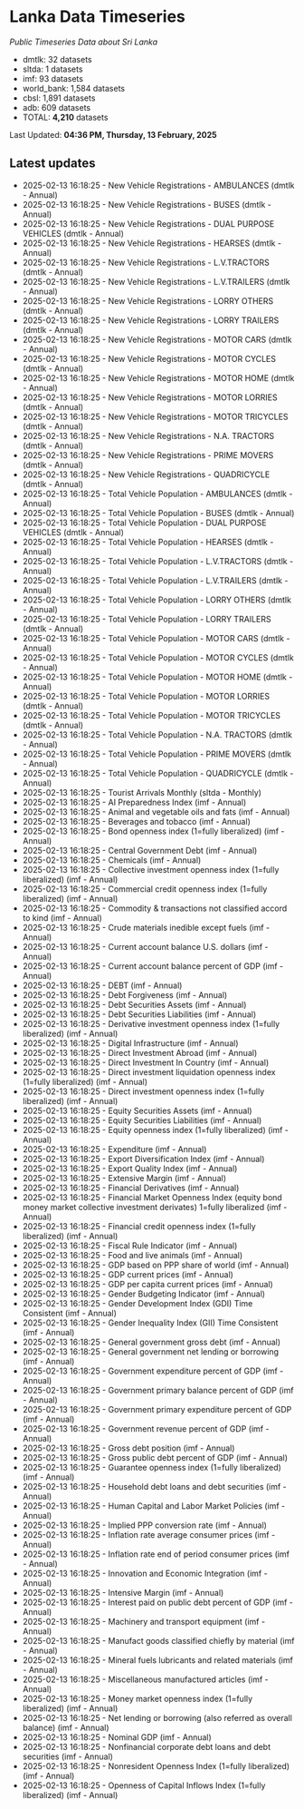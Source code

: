 # Lanka Data Timeseries
*Public Timeseries Data about Sri Lanka*

* dmtlk: 32 datasets
* sltda: 1 datasets
* imf: 93 datasets
* world_bank: 1,584 datasets
* cbsl: 1,891 datasets
* adb: 609 datasets
* TOTAL: **4,210** datasets

Last Updated: **04:36 PM, Thursday, 13 February, 2025**

## Latest updates

* 2025-02-13 16:18:25 - New Vehicle Registrations - AMBULANCES (dmtlk - Annual)
* 2025-02-13 16:18:25 - New Vehicle Registrations - BUSES (dmtlk - Annual)
* 2025-02-13 16:18:25 - New Vehicle Registrations - DUAL PURPOSE VEHICLES (dmtlk - Annual)
* 2025-02-13 16:18:25 - New Vehicle Registrations - HEARSES (dmtlk - Annual)
* 2025-02-13 16:18:25 - New Vehicle Registrations - L.V.TRACTORS (dmtlk - Annual)
* 2025-02-13 16:18:25 - New Vehicle Registrations - L.V.TRAILERS (dmtlk - Annual)
* 2025-02-13 16:18:25 - New Vehicle Registrations - LORRY OTHERS (dmtlk - Annual)
* 2025-02-13 16:18:25 - New Vehicle Registrations - LORRY TRAILERS (dmtlk - Annual)
* 2025-02-13 16:18:25 - New Vehicle Registrations - MOTOR CARS (dmtlk - Annual)
* 2025-02-13 16:18:25 - New Vehicle Registrations - MOTOR CYCLES (dmtlk - Annual)
* 2025-02-13 16:18:25 - New Vehicle Registrations - MOTOR HOME (dmtlk - Annual)
* 2025-02-13 16:18:25 - New Vehicle Registrations - MOTOR LORRIES (dmtlk - Annual)
* 2025-02-13 16:18:25 - New Vehicle Registrations - MOTOR TRICYCLES (dmtlk - Annual)
* 2025-02-13 16:18:25 - New Vehicle Registrations - N.A. TRACTORS (dmtlk - Annual)
* 2025-02-13 16:18:25 - New Vehicle Registrations - PRIME MOVERS (dmtlk - Annual)
* 2025-02-13 16:18:25 - New Vehicle Registrations - QUADRICYCLE (dmtlk - Annual)
* 2025-02-13 16:18:25 - Total Vehicle Population - AMBULANCES (dmtlk - Annual)
* 2025-02-13 16:18:25 - Total Vehicle Population - BUSES (dmtlk - Annual)
* 2025-02-13 16:18:25 - Total Vehicle Population - DUAL PURPOSE VEHICLES (dmtlk - Annual)
* 2025-02-13 16:18:25 - Total Vehicle Population - HEARSES (dmtlk - Annual)
* 2025-02-13 16:18:25 - Total Vehicle Population - L.V.TRACTORS (dmtlk - Annual)
* 2025-02-13 16:18:25 - Total Vehicle Population - L.V.TRAILERS (dmtlk - Annual)
* 2025-02-13 16:18:25 - Total Vehicle Population - LORRY OTHERS (dmtlk - Annual)
* 2025-02-13 16:18:25 - Total Vehicle Population - LORRY TRAILERS (dmtlk - Annual)
* 2025-02-13 16:18:25 - Total Vehicle Population - MOTOR CARS (dmtlk - Annual)
* 2025-02-13 16:18:25 - Total Vehicle Population - MOTOR CYCLES (dmtlk - Annual)
* 2025-02-13 16:18:25 - Total Vehicle Population - MOTOR HOME (dmtlk - Annual)
* 2025-02-13 16:18:25 - Total Vehicle Population - MOTOR LORRIES (dmtlk - Annual)
* 2025-02-13 16:18:25 - Total Vehicle Population - MOTOR TRICYCLES (dmtlk - Annual)
* 2025-02-13 16:18:25 - Total Vehicle Population - N.A. TRACTORS (dmtlk - Annual)
* 2025-02-13 16:18:25 - Total Vehicle Population - PRIME MOVERS (dmtlk - Annual)
* 2025-02-13 16:18:25 - Total Vehicle Population - QUADRICYCLE (dmtlk - Annual)
* 2025-02-13 16:18:25 - Tourist Arrivals Monthly (sltda - Monthly)
* 2025-02-13 16:18:25 - AI Preparedness Index (imf - Annual)
* 2025-02-13 16:18:25 - Animal and vegetable oils and fats (imf - Annual)
* 2025-02-13 16:18:25 - Beverages and tobacco (imf - Annual)
* 2025-02-13 16:18:25 - Bond openness index (1=fully liberalized) (imf - Annual)
* 2025-02-13 16:18:25 - Central Government Debt (imf - Annual)
* 2025-02-13 16:18:25 - Chemicals (imf - Annual)
* 2025-02-13 16:18:25 - Collective investment openness index (1=fully liberalized) (imf - Annual)
* 2025-02-13 16:18:25 - Commercial credit openness index (1=fully liberalized) (imf - Annual)
* 2025-02-13 16:18:25 - Commodity & transactions not classified accord to kind (imf - Annual)
* 2025-02-13 16:18:25 - Crude materials inedible except fuels (imf - Annual)
* 2025-02-13 16:18:25 - Current account balance U.S. dollars (imf - Annual)
* 2025-02-13 16:18:25 - Current account balance percent of GDP (imf - Annual)
* 2025-02-13 16:18:25 - DEBT (imf - Annual)
* 2025-02-13 16:18:25 - Debt Forgiveness (imf - Annual)
* 2025-02-13 16:18:25 - Debt Securities Assets (imf - Annual)
* 2025-02-13 16:18:25 - Debt Securities Liabilities (imf - Annual)
* 2025-02-13 16:18:25 - Derivative investment openness index (1=fully liberalized) (imf - Annual)
* 2025-02-13 16:18:25 - Digital Infrastructure (imf - Annual)
* 2025-02-13 16:18:25 - Direct Investment Abroad (imf - Annual)
* 2025-02-13 16:18:25 - Direct Investment In Country (imf - Annual)
* 2025-02-13 16:18:25 - Direct investment liquidation openness index (1=fully liberalized) (imf - Annual)
* 2025-02-13 16:18:25 - Direct investment openness index (1=fully liberalized) (imf - Annual)
* 2025-02-13 16:18:25 - Equity Securities Assets (imf - Annual)
* 2025-02-13 16:18:25 - Equity Securities Liabilities (imf - Annual)
* 2025-02-13 16:18:25 - Equity openness index (1=fully liberalized) (imf - Annual)
* 2025-02-13 16:18:25 - Expenditure (imf - Annual)
* 2025-02-13 16:18:25 - Export Diversification Index (imf - Annual)
* 2025-02-13 16:18:25 - Export Quality Index (imf - Annual)
* 2025-02-13 16:18:25 - Extensive Margin (imf - Annual)
* 2025-02-13 16:18:25 - Financial Derivatives (imf - Annual)
* 2025-02-13 16:18:25 - Financial Market Openness Index (equity bond money market collective investment derivates) 1=fully liberalized (imf - Annual)
* 2025-02-13 16:18:25 - Financial credit openness index (1=fully liberalized) (imf - Annual)
* 2025-02-13 16:18:25 - Fiscal Rule Indicator (imf - Annual)
* 2025-02-13 16:18:25 - Food and live animals (imf - Annual)
* 2025-02-13 16:18:25 - GDP based on PPP share of world (imf - Annual)
* 2025-02-13 16:18:25 - GDP current prices (imf - Annual)
* 2025-02-13 16:18:25 - GDP per capita current prices (imf - Annual)
* 2025-02-13 16:18:25 - Gender Budgeting Indicator (imf - Annual)
* 2025-02-13 16:18:25 - Gender Development Index (GDI) Time Consistent (imf - Annual)
* 2025-02-13 16:18:25 - Gender Inequality Index (GII) Time Consistent (imf - Annual)
* 2025-02-13 16:18:25 - General government gross debt (imf - Annual)
* 2025-02-13 16:18:25 - General government net lending or borrowing (imf - Annual)
* 2025-02-13 16:18:25 - Government expenditure percent of GDP (imf - Annual)
* 2025-02-13 16:18:25 - Government primary balance percent of GDP (imf - Annual)
* 2025-02-13 16:18:25 - Government primary expenditure percent of GDP (imf - Annual)
* 2025-02-13 16:18:25 - Government revenue percent of GDP (imf - Annual)
* 2025-02-13 16:18:25 - Gross debt position (imf - Annual)
* 2025-02-13 16:18:25 - Gross public debt percent of GDP (imf - Annual)
* 2025-02-13 16:18:25 - Guarantee openness index (1=fully liberalized) (imf - Annual)
* 2025-02-13 16:18:25 - Household debt loans and debt securities (imf - Annual)
* 2025-02-13 16:18:25 - Human Capital and Labor Market Policies (imf - Annual)
* 2025-02-13 16:18:25 - Implied PPP conversion rate (imf - Annual)
* 2025-02-13 16:18:25 - Inflation rate average consumer prices (imf - Annual)
* 2025-02-13 16:18:25 - Inflation rate end of period consumer prices (imf - Annual)
* 2025-02-13 16:18:25 - Innovation and Economic Integration (imf - Annual)
* 2025-02-13 16:18:25 - Intensive Margin (imf - Annual)
* 2025-02-13 16:18:25 - Interest paid on public debt percent of GDP (imf - Annual)
* 2025-02-13 16:18:25 - Machinery and transport equipment (imf - Annual)
* 2025-02-13 16:18:25 - Manufact goods classified chiefly by material (imf - Annual)
* 2025-02-13 16:18:25 - Mineral fuels lubricants and related materials (imf - Annual)
* 2025-02-13 16:18:25 - Miscellaneous manufactured articles (imf - Annual)
* 2025-02-13 16:18:25 - Money market openness index (1=fully liberalized) (imf - Annual)
* 2025-02-13 16:18:25 - Net lending or borrowing (also referred as overall balance) (imf - Annual)
* 2025-02-13 16:18:25 - Nominal GDP (imf - Annual)
* 2025-02-13 16:18:25 - Nonfinancial corporate debt loans and debt securities (imf - Annual)
* 2025-02-13 16:18:25 - Nonresident Openness Index (1=fully liberalized) (imf - Annual)
* 2025-02-13 16:18:25 - Openness of Capital Inflows Index (1=fully liberalized) (imf - Annual)